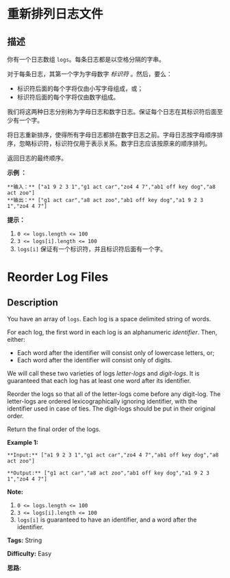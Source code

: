 # 重新排列日志文件

## 描述

你有一个日志数组 `logs`。每条日志都是以空格分隔的字串。

对于每条日志，其第一个字为字母数字 _标识符_ 。然后，要么：

  * 标识符后面的每个字将仅由小写字母组成，或；
  * 标识符后面的每个字将仅由数字组成。

我们将这两种日志分别称为字母日志和数字日志。保证每个日志在其标识符后面至少有一个字。

将日志重新排序，使得所有字母日志都排在数字日志之前。字母日志按字母顺序排序，忽略标识符，标识符仅用于表示关系。数字日志应该按原来的顺序排列。

返回日志的最终顺序。



**示例 ：**

    
    
    **输入：** ["a1 9 2 3 1","g1 act car","zo4 4 7","ab1 off key dog","a8 act zoo"]
    **输出：** ["g1 act car","a8 act zoo","ab1 off key dog","a1 9 2 3 1","zo4 4 7"]
    



**提示：**

  1. `0 <= logs.length <= 100`
  2. `3 <= logs[i].length <= 100`
  3. `logs[i]` 保证有一个标识符，并且标识符后面有一个字。



# Reorder Log Files

## Description



You have an array of `logs`.  Each log is a space delimited string of words.

For each log, the first word in each log is an alphanumeric _identifier_.  Then, either:

  * Each word after the identifier will consist only of lowercase letters, or;
  * Each word after the identifier will consist only of digits.

We will call these two varieties of logs _letter-logs_ and _digit-logs_.  It is guaranteed that each log has at least one word after its identifier.

Reorder the logs so that all of the letter-logs come before any digit-log.  The letter-logs are ordered lexicographically ignoring identifier, with the identifier used in case of ties.  The digit-logs should be put in their original order.

Return the final order of the logs.



**Example 1:**

    
    
    **Input:** ["a1 9 2 3 1","g1 act car","zo4 4 7","ab1 off key dog","a8 act zoo"]
    **Output:** ["g1 act car","a8 act zoo","ab1 off key dog","a1 9 2 3 1","zo4 4 7"]
    



**Note:**

  1. `0 <= logs.length <= 100`
  2. `3 <= logs[i].length <= 100`
  3. `logs[i]` is guaranteed to have an identifier, and a word after the identifier.


**Tags:** String

**Difficulty:** Easy

**思路:**
